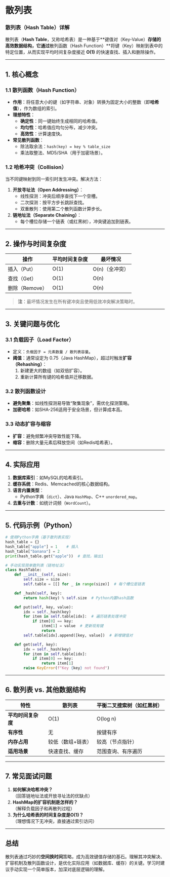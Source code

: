 # 散列表

### **散列表（Hash Table）详解**

散列表（**Hash Table**，又称哈希表）是一种基于**键值对（Key-Value）**存储的高效数据结构，它通过**散列函数（Hash Function）**将键（Key）映射到表中的特定位置，从而实现平均时间复杂度接近 **O(1)** 的快速查找、插入和删除操作。

---

## **1. 核心概念**
### **1.1 散列函数（Hash Function）**
- **作用**：将任意大小的键（如字符串、对象）转换为固定大小的整数（即**哈希值**），作为数组的索引。
- **理想特性**：
  - **确定性**：同一键始终生成相同的哈希值。
  - **均匀性**：哈希值应均匀分布，减少冲突。
  - **高效性**：计算速度快。
- **常见散列函数**：
  - 除法取余法：`hash(key) = key % table_size`
  - 乘法取整法、MD5/SHA（用于加密场景）。

### **1.2 哈希冲突（Collision）**
当不同键映射到同一索引时发生冲突。解决方法：
1. **开放寻址法（Open Addressing）**：
   - 线性探测：冲突后顺序查找下一个空槽。
   - 二次探测：按平方步长跳跃查找。
   - 双重散列：使用第二个散列函数计算步长。
2. **链地址法（Separate Chaining）**：
   - 每个槽位存储一个链表（或红黑树），冲突键追加到链表。

---

## **2. 操作与时间复杂度**
| 操作       | 平均时间复杂度 | 最坏情况       |
|------------|----------------|----------------|
| 插入（Put） | O(1)           | O(n)（全冲突） |
| 查找（Get） | O(1)           | O(n)           |
| 删除（Remove）| O(1)          | O(n)           |

> **注**：最坏情况发生在所有键冲突且使用低效冲突解决策略时。

---

## **3. 关键问题与优化**
### **3.1 负载因子（Load Factor）**
- 定义：`负载因子 = 元素数量 / 散列表容量`。
- **阈值**：通常设定为 0.75（Java HashMap），超过时触发**扩容（Rehashing）**：
  1. 新建更大的数组（如双倍扩容）。
  2. 重新计算所有键的哈希值并迁移数据。

### **3.2 散列函数设计**
- **避免聚集**：如线性探测易导致“聚集现象”，需优化探测策略。
- **加密哈希**：如SHA-256适用于安全场景，但计算成本高。

### **3.3 动态扩容与缩容**
- **扩容**：避免频繁冲突导致性能下降。
- **缩容**：删除大量元素后释放空间（如Redis哈希表）。

---

## **4. 实际应用**
1. **数据库索引**：如MySQL的哈希索引。
2. **缓存系统**：Redis、Memcached的核心数据结构。
3. **语言内置类型**：
   - Python字典（`dict`）、Java `HashMap`、C++ `unordered_map`。
4. **去重与计数**：如统计词频（`WordCount`）。

---

## **5. 代码示例（Python）**
```python
# 使用Python字典（基于散列表实现）
hash_table = {}
hash_table["apple"] = 1    # 插入
hash_table["banana"] = 2
print(hash_table.get("apple"))  # 查找，输出1

# 手动实现简单散列表（链地址法）
class HashTable:
    def __init__(self, size):
        self.size = size
        self.table = [[] for _ in range(size)]  # 每个槽位是链表

    def _hash(self, key):
        return hash(key) % self.size  # Python内置hash函数

    def put(self, key, value):
        idx = self._hash(key)
        for item in self.table[idx]:  # 遍历链表处理冲突
            if item[0] == key:
                item[1] = value  # 更新现有键
                return
        self.table[idx].append([key, value])  # 新增键值对

    def get(self, key):
        idx = self._hash(key)
        for item in self.table[idx]:
            if item[0] == key:
                return item[1]
        raise KeyError(f"Key {key} not found")
```

---

## **6. 散列表 vs. 其他数据结构**
| 特性               | 散列表          | 平衡二叉搜索树（如红黑树） |
|--------------------|----------------|----------------------------|
| **平均时间复杂度** | O(1)           | O(log n)                   |
| **有序性**         | 无             | 按键有序                   |
| **内存占用**       | 较低（数组+链表）| 较高（节点指针）           |
| **适用场景**       | 快速查找、缓存  | 范围查询、有序遍历         |

---

## **7. 常见面试问题**
1. **如何解决哈希冲突？**  
   （回答链地址法或开放寻址法的优缺点）
2. **HashMap的扩容机制是怎样的？**  
   （解释负载因子和再散列过程）
3. **为什么哈希表的时间复杂度是O(1)？**  
   （理想情况下无冲突，直接通过索引访问）

---

## **总结**
散列表通过巧妙的**空间换时间**策略，成为高效键值存储的基石。理解其冲突解决、扩容机制及散列函数设计，是优化实际应用（如数据库、缓存）的关键。学习时建议手动实现一个简单版本，加深对底层逻辑的理解。